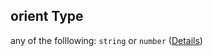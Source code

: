 ## orient Type

any of the folllowing: `string` or `number` ([Details](edges-edge-properties-arrowhead-schema-properties-orient.md))
